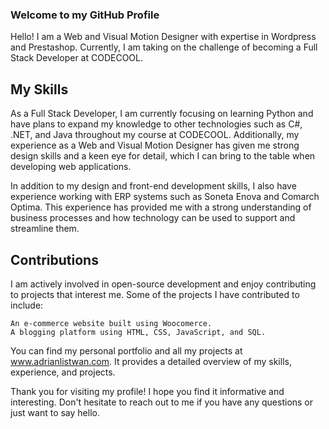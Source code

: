 ### Welcome to my GitHub Profile

Hello! I am a Web and Visual Motion Designer with expertise in Wordpress and Prestashop. Currently, I am taking on the challenge of becoming a Full Stack Developer at CODECOOL.

## My Skills

As a Full Stack Developer, I am currently focusing on learning Python and have plans to expand my knowledge to other technologies such as C#, .NET, and Java throughout my course at CODECOOL. Additionally, my experience as a Web and Visual Motion Designer has given me strong design skills and a keen eye for detail, which I can bring to the table when developing web applications.

In addition to my design and front-end development skills, I also have experience working with ERP systems such as Soneta Enova and Comarch Optima. This experience has provided me with a strong understanding of business processes and how technology can be used to support and streamline them.

## Contributions

I am actively involved in open-source development and enjoy contributing to projects that interest me. Some of the projects I have contributed to include:

    An e-commerce website built using Woocomerce.
    A blogging platform using HTML, CSS, JavaScript, and SQL.

You can find my personal portfolio and all my projects at www.adrianlistwan.com. It provides a detailed overview of my skills, experience, and projects.

Thank you for visiting my profile! I hope you find it informative and interesting. Don't hesitate to reach out to me if you have any questions or just want to say hello.
